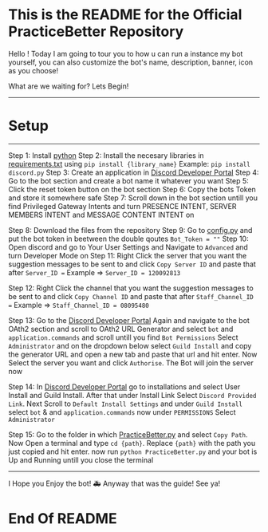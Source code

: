 # This is the README for the Official PracticeBetter Repository

Hello !
Today I am going to tour you to how u can run a instance my bot yourself, you can also customize the bot's name, description, banner, icon as you choose!

What are we waiting for?
Lets Begin!

-------
# Setup
-------

Step 1: Install [python](https://python.org)
Step 2: Install the necesary libraries in [requirements.txt](requirments.txt) using `pip install {library_name}`
    Example: `pip install discord.py`
Step 3: Create an application in [Discord Developer Portal](https://discord.com/developers/applications)
Step 4: Go to the bot section and create a bot name it whatever you want
Step 5: Click the reset token button on the bot section
Step 6: Copy the bots Token and store it somewhere safe
Step 7: Scroll down in the bot section untill you find Privileged Gateway Intents and turn PRESENCE INTENT, SERVER MEMBERS INTENT and MESSAGE CONTENT INTENT on

Step 8: Download the files from the repository
Step 9: Go to [config.py](config.py) and put the bot token in beetween the double qoutes `Bot_Token = ""`
Step 10: Open discord and go to Your User Settings and Navigate to `Advanced` and turn Developer Mode on
Step 11: Right Click the server that you want the suggestion messages to be sent to and click `Copy Server ID` and paste that after  `Server_ID =` Example => `Server_ID = 120092813`

Step 12: Right Click the channel that you want the suggestion messages to be sent to and click `Copy Channel ID` and paste that after  `Staff_Channel_ID =` Example => `Staff_Channel_ID = 08095480`

Step 13: Go to the [Discord Developer Portal](https://discord.com/developers/applications) Again and navigate to the bot OAth2 section and scroll to OAth2 URL Generator and select `bot` and `application.commands` and scroll untill you find `Bot Permissions` Select `Administrator` and on the dropdown below select `Guild Install` and copy the generator URL and open a new tab and paste that url and hit enter. Now Select the server you want and click `Authorise`. The Bot will join the server now

Step 14: In [Discord Developer Portal](https://discord.com/developers/applications) go to installations and select User Install and Guild Install. After that under Install Link Select `Discord Provided Link`. Next Scroll to `Default Install Settings` and under `Guild Install` select `bot` & and `application.commands` now under `PERMISSIONS` Select `Administrator`

Step 15: Go to the folder in which [PracticeBetter.py](PracticeBetter.py) and select `Copy Path`. Now Open a terminal and type `cd {path}`. Replace `{path}` with the path you just copied and hit enter. now run `python PracticeBetter.py` and your bot is Up and Running untill you close the terminal

-----------------------------------------------------------------------------------------------------------------------------------------------

I Hope you Enjoy the bot!
🚑 Anyway that was the guide! See ya!

# End Of README